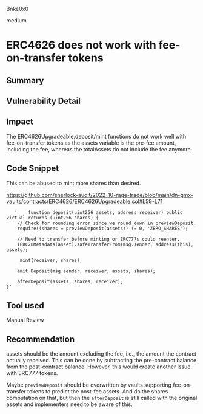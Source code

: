 Bnke0x0

medium

# ERC4626 does not work with fee-on-transfer tokens

## Summary

## Vulnerability Detail

## Impact
The ERC4626Upgradeable.deposit/mint functions do not work well with fee-on-transfer tokens as the assets variable is the pre-fee amount, including the fee, whereas the totalAssets do not include the fee anymore.

## Code Snippet
This can be abused to mint more shares than desired.

https://github.com/sherlock-audit/2022-10-rage-trade/blob/main/dn-gmx-vaults/contracts/ERC4626/ERC4626Upgradeable.sol#L59-L71


       '    function deposit(uint256 assets, address receiver) public virtual returns (uint256 shares) {
        // Check for rounding error since we round down in previewDeposit.
        require((shares = previewDeposit(assets)) != 0, 'ZERO_SHARES');

        // Need to transfer before minting or ERC777s could reenter.
        IERC20Metadata(asset).safeTransferFrom(msg.sender, address(this), assets);

        _mint(receiver, shares);

        emit Deposit(msg.sender, receiver, assets, shares);

        afterDeposit(assets, shares, receiver);
    }'

## Tool used

Manual Review

## Recommendation
assets should be the amount excluding the fee, i.e., the amount the contract actually received.
This can be done by subtracting the pre-contract balance from the post-contract balance.
However, this would create another issue with ERC777 tokens.

Maybe `previewDeposit` should be overwritten by vaults supporting fee-on-transfer tokens to predict the post-fee assets. And do the shares computation on that, but then the `afterDeposit` is still called with the original assets and implementers need to be aware of this.
